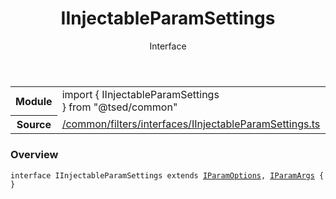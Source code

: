 
<header class="symbol-info-header"><h1 id="iinjectableparamsettings">IInjectableParamSettings</h1><label class="symbol-info-type-label interface">Interface</label></header>
<!-- summary -->
<section class="symbol-info"><table class="is-full-width"><tbody><tr><th>Module</th><td><div class="lang-typescript"><span class="token keyword">import</span> { IInjectableParamSettings }&nbsp;<span class="token keyword">from</span>&nbsp;<span class="token string">"@tsed/common"</span></div></td></tr><tr><th>Source</th><td><a href="https://github.com/Romakita/ts-express-decorators/blob/v4.19.0/src//common/filters/interfaces/IInjectableParamSettings.ts#L0-L0">/common/filters/interfaces/IInjectableParamSettings.ts</a></td></tr></tbody></table></section>
<!-- overview -->


### Overview


<pre><code class="typescript-lang "><span class="token keyword">interface</span> IInjectableParamSettings<T> <span class="token keyword">extends</span> <a href="#api/common/filters/iparamoptions"><span class="token">IParamOptions</span></a><T><span class="token punctuation">,</span> <a href="#api/common/filters/iparamargs"><span class="token">IParamArgs</span></a><T> <span class="token punctuation">{</span>
<span class="token punctuation">}</span></code></pre>


<!-- Parameters -->

<!-- Description -->

<!-- Members -->

